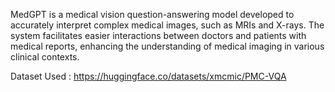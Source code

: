 MedGPT is a medical vision question-answering model developed to
accurately interpret complex medical images, such as MRIs and X-rays. The system
facilitates easier interactions between doctors and patients with medical reports,
enhancing the understanding of medical imaging in various clinical contexts.

Dataset Used : https://huggingface.co/datasets/xmcmic/PMC-VQA
